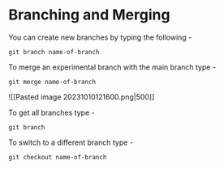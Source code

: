 # Branching and Merging

You can create new branches by typing the following -
```git
git branch name-of-branch
```

To merge an experimental branch with the main branch type -
```git
git merge name-of-branch
```

![[Pasted image 20231010121600.png|500]]

To get all branches type -
```git
git branch
```

To switch to a different branch type -
```git
git checkout name-of-branch
```
